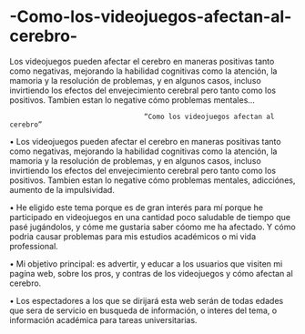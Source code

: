 # -Como-los-videojuegos-afectan-al-cerebro-
Los videojuegos pueden afectar el cerebro en maneras positivas tanto como negativas, mejorando la habilidad cognitivas como la atención, la mamoria y la resolución de problemas, y en algunos casos, incluso invirtiendo los efectos del envejecimiento cerebral pero tanto como los positivos. Tambien estan lo negative cómo problemas mentales... 


                                     “Como los videojuegos afectan al cerebro”


•	Los videojuegos pueden afectar el cerebro en maneras positivas tanto como negativas, mejorando la habilidad cognitivas como la atención, la mamoria y la resolución de problemas, y en algunos casos, incluso invirtiendo los efectos del envejecimiento cerebral pero tanto como los positivos. Tambien estan lo negative cómo problemas mentales, adicciónes, aumento de la impulsividad. 

•	He eligido este tema porque es de gran interés para mí porque he participado en videojuegos en una cantidad poco saludable de tiempo que pasé jugándolos, y cóme me gustaria saber cóomo me ha afectado. Y cómo podria causar problemas para mis estudios académicos o mi vida professional.





•	Mi objetivo principal: es advertir, y educar a los usuarios que visiten mi pagína web, sobre los pros, y contras de los videojuegos y cómo afectan al cerebro. 





•	Los espectadores a los que se dirijará esta web serán de todas edades que sera de servicio en busqueda de información, o interes del tema, o información académica para tareas universitarias.

